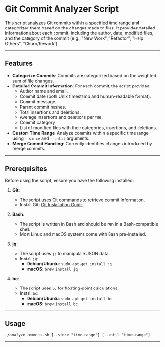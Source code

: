 # Git Commit Analyzer Script

This script analyzes Git commits within a specified time range and categorizes them based on the changes made to files. It provides detailed information about each commit, including the author, date, modified files, and the category of the commit (e.g., "New Work", "Refactor", "Help Others", "Churn/Rework").

---

## Features

- **Categorize Commits**: Commits are categorized based on the weighted sum of file changes.
- **Detailed Commit Information**: For each commit, the script provides:
  - Author name and email.
  - Commit date (both Unix timestamp and human-readable format).
  - Commit message.
  - Parent commit hashes.
  - Total insertions and deletions.
  - Average insertions and deletions per file.
  - Commit category.
  - List of modified files with their categories, insertions, and deletions.
- **Custom Time Range**: Analyze commits within a specific time range using `--since` and `--until` arguments.
- **Merge Commit Handling**: Correctly identifies changes introduced by merge commits.

---

## Prerequisites

Before using the script, ensure you have the following installed:

1. **Git**:
   - The script uses Git commands to retrieve commit information.
   - Install Git: [Git Installation Guide](https://git-scm.com/book/en/v2/Getting-Started-Installing-Git).

2. **Bash**:
   - The script is written in Bash and should be run in a Bash-compatible shell.
   - Most Linux and macOS systems come with Bash pre-installed.

3. **jq**:
   - The script uses `jq` to manipulate JSON data.
   - Install `jq`:
     - **Debian/Ubuntu**: `sudo apt-get install jq`
     - **macOS**: `brew install jq`

4. **bc**:
   - The script uses `bc` for floating-point calculations.
   - Install `bc`:
     - **Debian/Ubuntu**: `sudo apt-get install bc`
     - **macOS**: `brew install bc`

---

## Usage


```./analyze_commits.sh [--since "time-range"] [--until "time-range"]```

---
